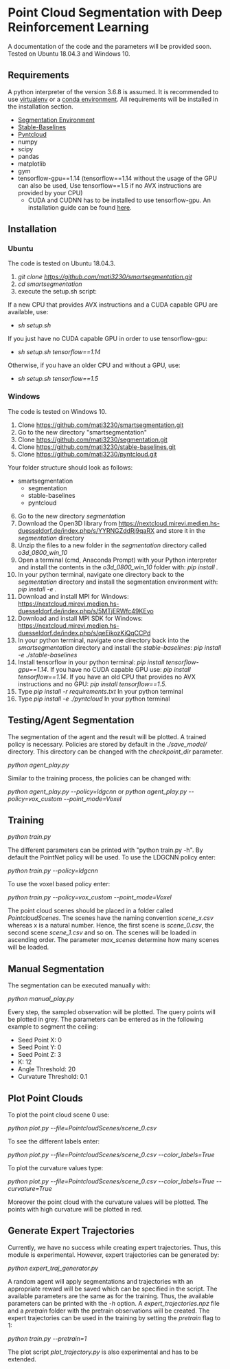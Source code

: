 # Point Cloud Segmentation with Deep Reinforcement Learning

A documentation of the code and the parameters will be provided soon. Tested on Ubuntu 18.04.3 and Windows 10. 

## Requirements

A python interpreter of the version 3.6.8 is assumed. It is recommended to use [virtualenv](https://virtualenv.pypa.io/en/latest/) or a [conda environment](https://docs.conda.io/projects/conda/en/latest/user-guide/install/index.html). All requirements will be installed in the installation section. 

* [Segmentation Environment](https://github.com/mati3230/segmentation)
* [Stable-Baselines](https://github.com/mati3230/stable-baselines)
* [Pyntcloud](https://github.com/mati3230/pyntcloud)
* numpy
* scipy
* pandas
* matplotlib
* gym
* tensorflow-gpu==1.14 (tensorflow==1.14 without the usage of the GPU can also be used, Use tensorflow==1.5 if no AVX instructions are provided by your CPU)
	* CUDA and CUDNN has to be installed to use tensorflow-gpu. An installation guide can be found [here](https://www.tensorflow.org/install/gpu).

## Installation

### Ubuntu

The code is tested on Ubuntu 18.04.3.

1. *git clone https://github.com/mati3230/smartsegmentation.git*
2. *cd smartsegmentation*
3. execute the setup.sh script:

If a new CPU that provides AVX instructions and a CUDA capable GPU are available, use:

* *sh setup.sh*

If you just have no CUDA capable GPU in order to use tensorflow-gpu:

* *sh setup.sh tensorflow==1.14*

Otherwise, if you have an older CPU and without a GPU, use:

* *sh setup.sh tensorflow==1.5*

### Windows

The code is tested on Windows 10. 

1. Clone https://github.com/mati3230/smartsegmentation.git
2. Go to the new directory "smartsegmentation"
3. Clone https://github.com/mati3230/segmentation.git
4. Clone https://github.com/mati3230/stable-baselines.git
5. Clone https://github.com/mati3230/pyntcloud.git
  
  Your folder structure should look as follows:
  
  * smartsegmentation
    * segmentation
    * stable-baselines
    * pyntcloud
  
6. Go to the new directory *segmentation*
7. Download the Open3D library from https://nextcloud.mirevi.medien.hs-duesseldorf.de/index.php/s/YYRNGZddRj9qaRX and store it in the *segmentation* directory
8. Unzip the files to a new folder in the *segmentation* directory called *o3d_0800_win_10*
9. Open a terminal (cmd, Anaconda Prompt) with your Python interpreter and install the contents in the *o3d_0800_win_10* folder with: *pip install .*
10. In your python terminal, navigate one directory back to the *segmentation* directory and install the segmentation environment with: *pip install -e .*
11. Download and install MPI for Windows: https://nextcloud.mirevi.medien.hs-duesseldorf.de/index.php/s/5MTjERWfc49KEyo
12. Download and install MPI SDK for Windows: https://nextcloud.mirevi.medien.hs-duesseldorf.de/index.php/s/qeEikozKiQqCCPd
13. In your python terminal, navigate one directory back into the *smartsegmentation* directory and install the *stable-baselines*: *pip install -e ./stable-baselines*
14. Install tensorflow in your python terminal: *pip install tensorflow-gpu==1.14*. If you have no CUDA capable GPU use: *pip install tensorflow==1.14*. If you have an old CPU that provides no AVX instructions and no GPU: *pip install tensorflow==1.5*. 
15. Type *pip install -r requirements.txt* In your python terminal
16. Type *pip install -e ./pyntcloud* In your python terminal

## Testing/Agent Segmentation

The segmentation of the agent and the result will be plotted. A trained policy is necessary. Policies are stored by default in the *./save_model/* directory. This directory can be changed with the *checkpoint_dir* parameter. 

*python agent_play.py*

Similar to the training process, the policies can be changed with:

*python agent_play.py --policy=ldgcnn* or *python agent_play.py --policy=vox_custom --point_mode=Voxel*

## Training

*python train.py*

The different parameters can be printed with "python train.py -h". By default the PointNet policy will be used.
To use the LDGCNN policy enter:

*python train.py --policy=ldgcnn*

To use the voxel based policy enter:

*python train.py --policy=vox_custom --point_mode=Voxel*

The point cloud scenes should be placed in a folder called *PointcloudScenes*. The scenes have the naming convention *scene_x.csv* whereas x is a natural number. Hence, the first scene is *scene_0.csv*, the second scene *scene_1.csv* and so on. The scenes will be loaded in ascending order. The parameter *max_scenes* determine how many scenes will be loaded.

## Manual Segmentation

The segmentation can be executed manually with:

*python manual_play.py*

Every step, the sampled observation will be plotted. The query points will be plotted in grey. The parameters can be entered as in the following example to segment the ceiling: 

* Seed Point X: 0
* Seed Point Y: 0
* Seed Point Z: 3
* K: 12
* Angle Threshold: 20
* Curvature Threshold: 0.1

## Plot Point Clouds

To plot the point cloud scene 0 use: 

*python plot.py --file=PointcloudScenes/scene_0.csv*

To see the different labels enter: 

*python plot.py --file=PointcloudScenes/scene_0.csv --color_labels=True*

To plot the curvature values type: 

*python plot.py --file=PointcloudScenes/scene_0.csv --color_labels=True --curvature=True*

Moreover the point cloud with the curvature values will be plotted. The points with high curvature will be plotted in red. 

## Generate Expert Trajectories

Currently, we have no success while creating expert trajectories. Thus, this module is experimental. However, expert trajectories can be generated by: 

*python expert_traj_generator.py*

A random agent will apply segmentations and trajectories with an appropriate reward will be saved which can be specified in the script. The available parameters are the same as for the training. Thus, the available parameters can be printed with the *-h* option. A *expert_trajectories.npz* file and a *pretrain* folder with the pretrain observations will be created. 
The expert trajectories can be used in the training by setting the *pretrain* flag to 1: 

*python train.py --pretrain=1*

The plot script *plot_trajectory.py* is also experimental and has to be extended. 
